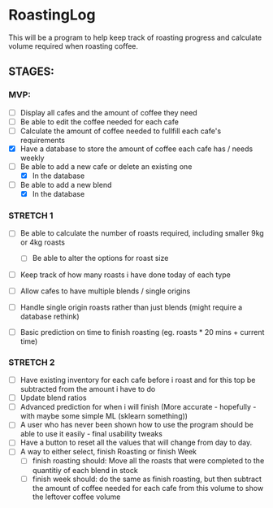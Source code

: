 # RoastingLog

This will be a program to help keep track of roasting progress and calculate volume required when roasting coffee.

## STAGES:
### MVP:
- [ ] Display all cafes and the amount of coffee they need
- [ ] Be able to edit the coffee needed for each cafe
- [ ] Calculate the amount of coffee needed to fullfill each cafe's requirements
- [x] Have a database to store the amount of coffee each cafe has / needs weekly
- [ ] Be able to add a new cafe or delete an existing one
  - [x] In the database
- [ ] Be able to add a new blend
  - [x] In the database 

### STRETCH 1
- [ ] Be able to calculate the number of roasts required, including smaller 9kg or 4kg roasts
  - [ ] Be able to alter the options for roast size
- [ ] Keep track of how many roasts i have done today of each type
- [ ]  Allow cafes to have multiple blends / single origins
- [ ]  Handle single origin roasts rather than just blends (might require a database rethink)
- [ ]  Basic prediction on time to finish roasting (eg. roasts * 20 mins + current time)


### STRETCH 2
- [ ] Have existing inventory for each cafe before i roast and for this top be subtracted from the amount i have to do
- [ ] Update blend ratios
- [ ] Advanced prediction for when i will finish (More accurate - hopefully - with maybe some simple ML (sklearn something))
- [ ] A user who has never been shown how to use the program should be able to use it easily - final usability tweaks
- [ ] Have a button to reset all the values that will change from day to day.
- [ ] A way to either select, finish Roasting or finish Week
  - [ ] finish roasting should: Move all the roasts that were completed to the quantitiy of each blend in stock
  - [ ] finish week should: do the same as finish roasting, but then subtract the amount of coffee needed for each cafe from this volume to show the leftover coffee volume
